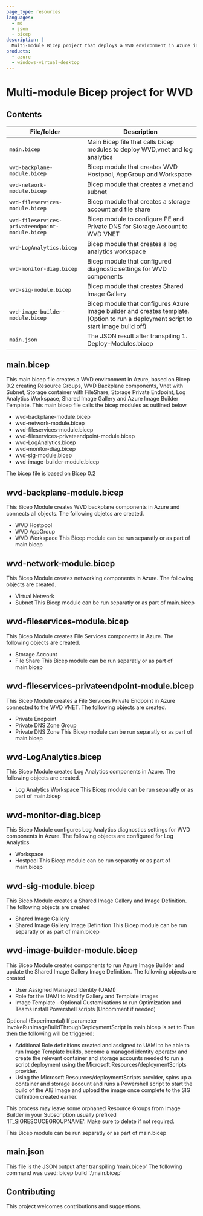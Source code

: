 ```yaml
---
page_type: resources
languages:
  - md
  - json
  - bicep
description: |
  Multi-module Bicep project that deploys a WVD environment in Azure including some prerequisites that WVD generally needs.
products:
  - azure
  - windows-virtual-desktop
---
```


#   Multi-module Bicep project for WVD


## Contents


| File/folder                      | Description                                                                    |
|----------------------------------|--------------------------------------------------------------------------------|
| `main.bicep`                     | Main Bicep file that calls bicep modules to deploy WVD,vnet and log analytics  |
| `wvd-backplane-module.bicep`     | Bicep module that creates WVD Hostpool, AppGroup and Workspace                 |
| `wvd-network-module.bicep`       | Bicep module that creates a vnet and subnet                                    |
| `wvd-fileservices-module.bicep`  | Bicep module that creates a storage account and file share                     |
| `wvd-fileservices-privateendpoint-module.bicep`         | Bicep module to configure PE and Private DNS for Storage Account to WVD VNET            |
| `wvd-LogAnalytics.bicep`         | Bicep module that creates a log analytics workspace                            |
| `wvd-monitor-diag.bicep`         | Bicep module that configured diagnostic settings for WVD components            |
| `wvd-sig-module.bicep`         | Bicep module that creates Shared Image Gallery            |
| `wvd-image-builder-module.bicep`         | Bicep module that configures Azure Image builder and creates template. (Option to run a deployment script to start image build off)            |
| `main.json`                      | The JSON result after transpiling 1. Deploy-Modules.bicep                      |


## main.bicep
This main bicep file creates a WVD environment in Azure, based on Bicep 0.2 creating Resource Groups, WVD Backplane
components, Vnet with Subnet, Storage container with FileShare, Storage Private Endpoint, Log Analytics Workspace, Shared Image Gallery and Azure Image Builder Template. 
This main bicep file calls the bicep modules as outlined below.
 - wvd-backplane-module.bicep
 - wvd-network-module.bicep
 - wvd-fileservices-module.bicep
 - wvd-fileservices-privateendpoint-module.bicep
 - wvd-LogAnalytics.bicep
 - wvd-monitor-diag.bicep
 - wvd-sig-module.bicep
 - wvd-image-builder-module.bicep
 

The bicep file is based on Bicep 0.2

## wvd-backplane-module.bicep
This Bicep Module creates WVD backplane components in Azure and connects all objects. The following objetcs
are created.
 - WVD Hostpool
 - WVD AppGroup
 - WVD Workspace
 This Bicep module can be run separatly or as part of main.bicep
 
 ## wvd-network-module.bicep
This Bicep Module creates networking components in Azure. The following objects are created.
 - Virtual Network
 - Subnet
 This Bicep module can be run separatly or as part of main.bicep

 ## wvd-fileservices-module.bicep
This Bicep Module creates File Services components in Azure. The following objects are created.
 - Storage Account
 - File Share
 This Bicep module can be run separatly or as part of main.bicep

## wvd-fileservices-privateendpoint-module.bicep
This Bicep Module creates a File Services Private Endpoint in Azure connected to the WVD VNET. The following objects are created.
 - Private Endpoint
 - Private DNS Zone Group
 - Private DNS Zone
 This Bicep module can be run separatly or as part of main.bicep
  ## wvd-LogAnalytics.bicep
This Bicep Module creates Log Analytics components in Azure. The following objects are created.
 - Log Analytics Workspace
 This Bicep module can be run separatly or as part of main.bicep

  ## wvd-monitor-diag.bicep
This Bicep Module configures Log Analytics diagnostics settings for WVD components in Azure. The following objects
are configured for Log Analytics
 - Workspace
 - Hostpool
 This Bicep module can be run separatly or as part of main.bicep

  ## wvd-sig-module.bicep
This Bicep Module creates a Shared Image Gallery and Image Definition. The following objects
are created
 - Shared Image Gallery
 - Shared Image Gallery Image Definition
 This Bicep module can be run separatly or as part of main.bicep

  ## wvd-image-builder-module.bicep
This Bicep Module creates components to run Azure Image Builder and update the Shared Image Gallery Image Definition. 
The following objects are created
 - User Assigned Managed Identity (UAMI)
 - Role for the UAMI to Modify Gallery and Template Images
 - Image Template - Optional Customisations to run Optimization and Teams install Powershell scripts (Uncomment if needed)
 
 Optional (Experimental)
 If parameter InvokeRunImageBuildThroughDeploymentScript in main.bicep is set to True then the following will be triggered:
 - Additional Role definitions created and assigned to UAMI to be able to run Image Template builds, become a managed identity operator and create the relevant container and storage accounts needed to run a script deployment using the Microsoft.Resources/deploymentScripts provider.
 - Using the Microsoft.Resources/deploymentScripts provider, spins up a container and storage account and runs a Powershell script to start the build of the AIB Image and upload the image once complete to the SIG definition created earlier.

 This process may leave some orphaned Resource Groups from Image Builder in your Subscription usually prefixed 'IT_SIGRESOUCEGROUPNAME'. Make sure to delete if not required.
 
 
 This Bicep module can be run separatly or as part of main.bicep

## main.json
This file is the JSON output after transpiling 'main.bicep'
The following command was used: bicep build '.\main.bicep'

## Contributing

This project welcomes contributions and suggestions.
